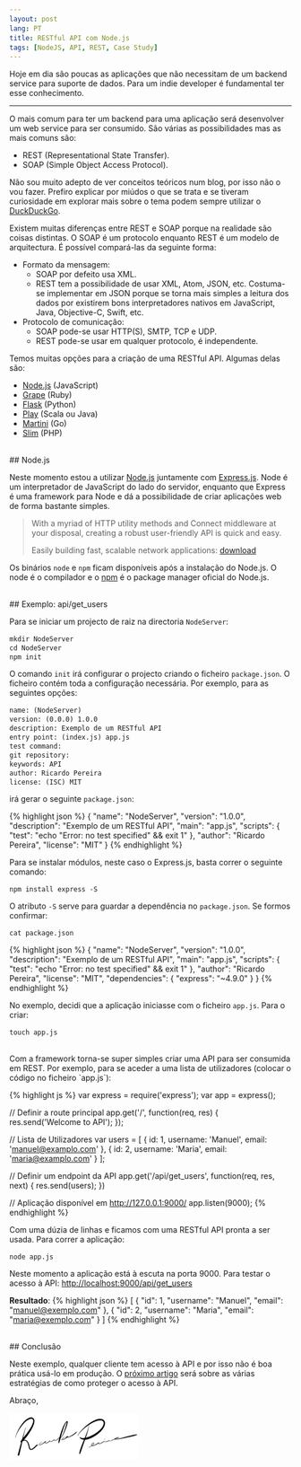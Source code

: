 ```yaml
---
layout: post
lang: PT
title: RESTful API com Node.js
tags: [NodeJS, API, REST, Case Study]
---
```


Hoje em dia são poucas as aplicações que não necessitam de um backend service para suporte de dados. Para um indie developer é fundamental ter esse conhecimento.

---

O mais comum para ter um backend para uma aplicação será desenvolver um web service para ser consumido. São várias as possibilidades mas as mais comuns são:

 - REST (Representational State Transfer).
 - SOAP (Simple Object Access Protocol).

<div class="message">
Não sou muito adepto de ver conceitos teóricos num blog, por isso não o vou fazer. Prefiro explicar por miúdos o que se trata e se tiveram curiosidade em explorar mais sobre o tema podem sempre utilizar o <a href="http://duckduckgo.com">DuckDuckGo</a>.
</div>

Existem muitas diferenças entre REST e SOAP porque na realidade são coisas distintas. O SOAP é um protocolo enquanto REST é um modelo de arquitectura. É possível compará-las da seguinte forma:

 - Formato da mensagem:
   - SOAP por defeito usa XML.
   - REST tem a possibilidade de usar XML, Atom, JSON, etc. Costuma-se implementar em JSON porque se torna mais simples a leitura dos dados por existirem bons interpretadores nativos em JavaScript, Java, Objective-C, Swift, etc.
 - Protocolo de comunicação:
   - SOAP pode-se usar HTTP(S), SMTP, TCP e UDP.
   - REST pode-se usar em qualquer protocolo, é independente.

Temos muitas opções para a criação de uma RESTful API. Algumas delas são:

 - [Node.js](http://nodejs.org) (JavaScript)
 - [Grape](http://intridea.github.io/grape/) (Ruby)
 - [Flask](http://flask.pocoo.org) (Python)
 - [Play](https://www.playframework.com) (Scala ou Java)
 - [Martini](http://martini.codegangsta.io) (Go)
 - [Slim](http://slimframework.com) (PHP)

<br/>
## Node.js

Neste momento estou a utilizar [Node.js](http://nodejs.org) juntamente com [Express.js](http://expressjs.com). Node é um interpretador de JavaScript do lado do servidor, enquanto que Express é uma framework para Node e dá a possibilidade de criar aplicações web de forma bastante simples.

> With a myriad of HTTP utility methods and Connect middleware at your disposal, creating a robust user-friendly API is quick and easy.
> 
> Easily building fast, scalable network applications: 
> [download](http://nodejs.org/download/)

Os binários `node` e `npm` ficam disponíveis após a instalação do Node.js. O node é o compilador e o [npm](https://www.npmjs.org) é o package manager oficial do Node.js.

<br/>
## Exemplo: api/get_users

Para se iniciar um projecto de raiz na directoria `NodeServer`:

    mkdir NodeServer
    cd NodeServer
    npm init

O comando `init` irá configurar o projecto criando o ficheiro `package.json`. O ficheiro contém toda a configuração necessária. Por exemplo, para as seguintes opções:

    name: (NodeServer)
    version: (0.0.0) 1.0.0
    description: Exemplo de um RESTful API
    entry point: (index.js) app.js
    test command:
    git repository:
    keywords: API
    author: Ricardo Pereira
    license: (ISC) MIT

irá gerar o seguinte `package.json`:

{% highlight json %}
{
  "name": "NodeServer",
  "version": "1.0.0",
  "description": "Exemplo de um RESTful API",
  "main": "app.js",
  "scripts": {
     "test": "echo \"Error: no test specified\" && exit 1"
  },
  "author": "Ricardo Pereira",
  "license": "MIT"
}
{% endhighlight %}

Para se instalar módulos, neste caso o Express.js, basta correr o seguinte comando:

    npm install express -S

O atributo `-S` serve para guardar a dependência no `package.json`. Se formos confirmar:

    cat package.json
{% highlight json %}
{
  "name": "NodeServer",
  "version": "1.0.0",
  "description": "Exemplo de um RESTful API",
  "main": "app.js",
  "scripts": {
    "test": "echo \"Error: no test specified\" && exit 1"
  },
  "author": "Ricardo Pereira",
  "license": "MIT",
  "dependencies": {
    "express": "~4.9.0"
  }
}
{% endhighlight %}
    
No exemplo, decidi que a aplicação iniciasse com o ficheiro `app.js`. Para o criar:

    touch app.js

<br/>
Com a framework torna-se super simples criar uma API para ser consumida em REST. Por exemplo, para se aceder a uma lista de utilizadores (colocar o código no ficheiro `app.js`):

{% highlight js %}
var express = require('express');
var app = express();
    
// Definir a route principal
app.get('/', function(req, res) {
  res.send('Welcome to API');
});

// Lista de Utilizadores
var users = [
  { id: 1, username: 'Manuel', email: 'manuel@examplo.com' },
  { id: 2, username: 'Maria', email: 'maria@examplo.com' }
];

// Definir um endpoint da API
app.get('/api/get_users', function(req, res, next) {
  res.send(users);
})

// Aplicação disponível em http://127.0.0.1:9000/
app.listen(9000);
{% endhighlight %}
    
Com uma dúzia de linhas e ficamos com uma RESTful API pronta a ser usada. Para correr a aplicação:

    node app.js

Neste momento a aplicação está à escuta na porta 9000. Para testar o acesso à API: <a href="http://localhost:9000/api/get_users" target="_blanc">http://localhost:9000/api/get_users</a>

**Resultado**:
{% highlight json %}
[
  {
    "id": 1,
    "username": "Manuel",
    "email": "manuel@exemplo.com"
  },
  {
    "id": 2,
    "username": "Maria",
    "email": "maria@exemplo.com"
  }
]
{% endhighlight %}

<br/>
## Conclusão

Neste exemplo, qualquer cliente tem acesso à API e por isso não é boa prática usá-lo em produção. O [próximo artigo](/2014/09/16/PT-access-control-for-nodejs-restful-api/) será sobre as várias estratégias de como proteger o acesso à API.

Abraço,

![Ricardo Pereira](/public/img/signature.png)


